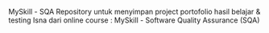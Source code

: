 MySkill - SQA
Repository untuk menyimpan project portofolio hasil belajar & testing Isna dari online course : MySkill - Software Quality Assurance (SQA)
